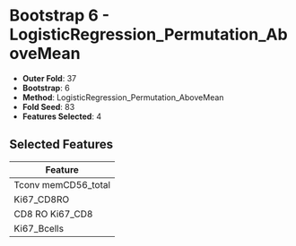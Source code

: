 # Bootstrap 6 - LogisticRegression_Permutation_AboveMean

- **Outer Fold**: 37
- **Bootstrap**: 6
- **Method**: LogisticRegression_Permutation_AboveMean
- **Fold Seed**: 83
- **Features Selected**: 4

## Selected Features

| Feature |
|---------|
| Tconv memCD56_total |
| Ki67_CD8RO |
| CD8 RO Ki67_CD8 |
| Ki67_Bcells |

